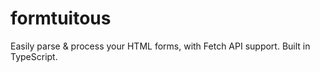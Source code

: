 # formtuitous
Easily parse &amp; process your HTML forms, with Fetch API support. Built in TypeScript.
